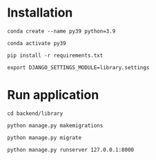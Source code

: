 # Installation

```
conda create --name py39 python=3.9

conda activate py39

pip install -r requirements.txt

export DJANGO_SETTINGS_MODULE=library.settings

```

# Run application

```
cd backend/library

python manage.py makemigrations

python manage.py migrate

python manage.py runserver 127.0.0.1:8000
```
